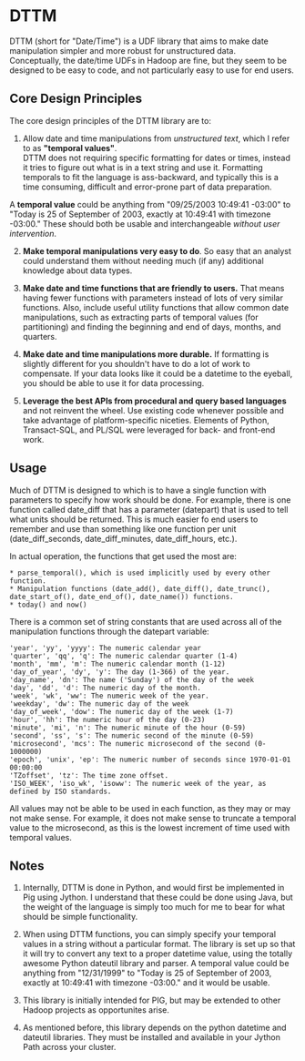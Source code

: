 DTTM
==========================

DTTM (short for "Date/Time") is a UDF library that aims to make date manipulation simpler and more robust for unstructured data.  
Conceptually, the date/time UDFs in Hadoop are fine, but they seem to be designed to be easy to code, 
and not particularly easy to use for end users.  

Core Design Principles
--------------------------

The core design principles of the DTTM library are to: 

1. Allow date and time manipulations from *unstructured text*, which I refer to as **"temporal values"**.  
DTTM does not requiring specific formatting for dates or times, instead it tries to figure out what is in 
a text string and use it.  Formatting temporals to fit the language is ass-backward, and typically 
this is a time consuming, difficult and error-prone part of data preparation.
  
A **temporal value** could be anything from "09/25/2003 10:49:41 -03:00" to 
"Today is 25 of September of 2003, exactly at 10:49:41 with timezone -03:00." These should both be usable and
interchangeable *without user intervention*.
	
2. **Make temporal manipulations very easy to do**. So easy that an analyst could understand them without needing 
much (if any) additional knowledge about data types.
	
3. **Make date and time functions that are friendly to users.**  That means having fewer functions with parameters
instead of lots of very similar functions.  Also, include useful utility functions that allow common date manipulations,
such as extracting parts of temporal values (for partitioning) and finding the beginning and end of days, months, and quarters.
	
4. **Make date and time manipulations more durable.**  If formatting is slightly different for you shouldn't have
to do a lot of work to compensate.    If your data looks like it could be a datetime to the
eyeball, you should be able to use it for data processing.

5. **Leverage the best APIs from procedural and query based languages** and not reinvent the wheel.  Use existing 
code whenever possible and take advantage of platform-specific niceties.  Elements of Python,  
Transact-SQL, and PL/SQL were leveraged  for back- and front-end work.

Usage
--------------------------

Much of DTTM is designed to which is to have a single function with parameters to specify 
how work should be done.  For example, there is one function called date_diff that has a parameter (datepart)
that is used to tell what units should be returned.  This is much easier fo end users to remember and use than
something like one function per unit (date_diff_seconds, date_diff_minutes, date_diff_hours, etc.).
	
In actual operation, the functions that get used the most are: 

	* parse_temporal(), which is used implicitly used by every other function.
	* Manipulation functions (date_add(), date_diff(), date_trunc(), date_start_of(), date_end_of(), date_name()) functions.
	* today() and now() 

There is a common set of string constants that are used across all of the manipulation functions through
the datepart variable:
	
	'year', 'yy', 'yyyy': The numeric calendar year
	'quarter', 'qq', 'q': The numeric calendar quarter (1-4)
	'month', 'mm', 'm': The numeric calendar month (1-12)
	'day_of_year', 'dy', 'y': The day (1-366) of the year.
	'day_name', 'dn': The name ('Sunday') of the day of the week
	'day', 'dd', 'd': The numeric day of the month.
	'week', 'wk', 'ww': The numeric week of the year.
	'weekday', 'dw': The numeric day of the week
	'day_of_week', 'dow': The numeric day of the week (1-7)
	'hour', 'hh': The numeric hour of the day (0-23)
	'minute', 'mi', 'n': The numeric minute of the hour (0-59)
	'second', 'ss', 's': The numeric second of the minute (0-59)
	'microsecond', 'mcs': The numeric microsecond of the second (0-1000000)
	'epoch', 'unix', 'ep': The numeric number of seconds since 1970-01-01 00:00:00
	'TZoffset', 'tz': The time zone offset.
	'ISO_WEEK', 'iso_wk', 'isoww': The numeric week of the year, as defined by ISO standards.
	
All values may not be able to be used in each function, as they may or may not make sense.  For example,
it does not make sense to truncate a temporal value to the microsecond, as this is the lowest increment of
time used with temporal values. 

	
Notes
--------------------------

1. Internally, DTTM is done in Python, and would first be implemented in Pig using Jython.  I understand that
these could be done using Java, but the weight of the language is simply too much for me to bear for
what should be simple functionality.

2. When using DTTM functions, you can simply specify your temporal values in a string without a particular
format.  The library is set up so that it will try to convert any text to a proper datetime value, using
the totally awesome Python dateutil library and parser.  A temporal value could be anything from "12/31/1999" to 
"Today is 25 of September of 2003, exactly at 10:49:41 with timezone -03:00." and it would be usable.
	
3. This library is initially intended for PIG, but may be extended to other Hadoop projects as opportunites arise.

4. As mentioned before, this library depends on the python datetime and dateutil libraries.  They must be installed
and available in your Jython Path across your cluster.
